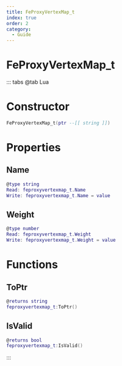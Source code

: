 ```yaml
---
title: FeProxyVertexMap_t
index: true
order: 2
category:
  - Guide
---
```


# FeProxyVertexMap_t

::: tabs
@tab Lua
# Constructor
```lua
FeProxyVertexMap_t(ptr --[[ string ]])
```
# Properties
## Name 
```lua
@type string
Read: feproxyvertexmap_t.Name
Write: feproxyvertexmap_t.Name = value
```
## Weight 
```lua
@type number
Read: feproxyvertexmap_t.Weight
Write: feproxyvertexmap_t.Weight = value
```
# Functions
## ToPtr
```lua
@returns string
feproxyvertexmap_t:ToPtr()
```
## IsValid
```lua
@returns bool
feproxyvertexmap_t:IsValid()
```

:::